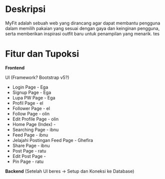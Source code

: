 # Deskripsi
MyFit adalah sebuah web yang dirancang agar dapat membantu pengguna dalam memilih pakaian yang sesuai dengan gaya dan keinginan pengguna, serta memberikan inspirasi outfit baru untuk penampilan yang menarik. tes

# Fitur dan Tupoksi

**Frontend**

UI (Framework? Bootstrap v5?)
- Login Page - Ega
- Signup Page - Ega
- Lupa PW Page - Ega
- Profil Page - el
- Follower Page - el
- Follow Page - olin
- Edit Profile Page - olin
- Home Page (Index) -
- Searching Page - ibnu
- Feed Page - ibnu
- Jelajahi Postingan Feed Page - Ghefira 
- Share Page - ibnu
- Post Page - ratu
- Edit Post Page -
- Pin Page - ratu

**Backend**
(Setelah UI beres -> Setup dan Koneksi ke Database)
